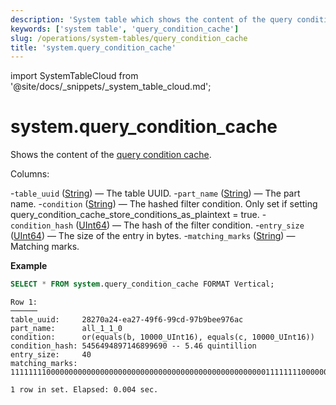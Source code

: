 ```yaml
---
description: 'System table which shows the content of the query condition cache.'
keywords: ['system table', 'query_condition_cache']
slug: /operations/system-tables/query_condition_cache
title: 'system.query_condition_cache'
---
```


import SystemTableCloud from '@site/docs/_snippets/_system_table_cloud.md';

# system.query_condition_cache

<SystemTableCloud/>

Shows the content of the [query condition cache](../query-condition-cache.md).

Columns:

-`table_uuid` ([String](../../sql-reference/data-types/string.md)) — The table UUID.
-`part_name` ([String](../../sql-reference/data-types/string.md)) — The part name.
-`condition` ([String](/sql-reference/data-types/string.md)) — The hashed filter condition. Only set if setting query_condition_cache_store_conditions_as_plaintext = true.
-`condition_hash` ([UInt64](/sql-reference/data-types/int-uint.md)) — The hash of the filter condition.
-`entry_size` ([UInt64](../../sql-reference/data-types/int-uint.md)) — The size of the entry in bytes.
-`matching_marks` ([String](../../sql-reference/data-types/string.md)) — Matching marks.

**Example**

``` sql
SELECT * FROM system.query_condition_cache FORMAT Vertical;
```

``` text
Row 1:
──────
table_uuid:     28270a24-ea27-49f6-99cd-97b9bee976ac
part_name:      all_1_1_0
condition:      or(equals(b, 10000_UInt16), equals(c, 10000_UInt16))
condition_hash: 5456494897146899690 -- 5.46 quintillion
entry_size:     40
matching_marks: 111111110000000000000000000000000000000000000000000000000111111110000000000000000

1 row in set. Elapsed: 0.004 sec.
```
